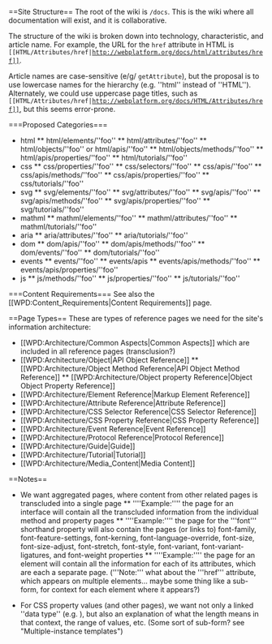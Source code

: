 ==Site Structure==
The root of the wiki is <code>/docs</code>. This is the wiki where all documentation will exist, and it is collaborative.

The structure of the wiki is broken down into technology, characteristic, and article name. For example, the URL for the <code>href</code> attribute in HTML is <code>[[HTML/Attributes/href|http://webplatform.org/docs/html/attributes/href]]</code>. 

Article names are case-sensitive (e/g/ <code>getAttribute</code>), but the proposal is to use lowercase names for the hierarchy (e.g. ''html'' instead of ''HTML''). Alternately, we could use uppercase page titles, such as <code>[[HTML/Attributes/href|http://webplatform.org/docs/HTML/Attributes/href]]</code>, but this seems error-prone. 

===Proposed Categories===
* html
** html/elements/''foo''
** html/attributes/''foo''
** html/objects/''foo'' or html/apis/''foo''
** html/objects/methods/''foo''
** html/apis/properties/''foo''
** html/tutorials/''foo''
* css
** css/properties/''foo''
** css/selectors/''foo''
** css/apis/''foo''
** css/apis/methods/''foo''
** css/apis/properties/''foo''
** css/tutorials/''foo'' 
* svg
** svg/elements/''foo''
** svg/attributes/''foo''
** svg/apis/''foo''
** svg/apis/methods/''foo''
** svg/apis/properties/''foo''
** svg/tutorials/''foo''
* mathml
** mathml/elements/''foo''
** mathml/attributes/''foo''
** mathml/tutorials/''foo'' 
* aria
** aria/attributes/''foo''
** aria/tutorials/''foo'' 
* dom
** dom/apis/''foo''
** dom/apis/methods/''foo''
** dom/events/''foo''
** dom/tutorials/''foo'' 
* events
** events/''foo''
** events/apis
** events/apis/methods/''foo''
** events/apis/properties/''foo''
* js
** js/methods/''foo''
** js/properties/''foo''
** js/tutorials/''foo'' 


===Content Requirements===
See also the [[WPD:Content_Requirements|Content Requirements]] page.

==Page Types==
These are types of reference pages we need for the site's information architecture:
* [[WPD:Architecture/Common Aspects|Common Aspects]] which are included in all reference pages (transclusion?)
* [[WPD:Architecture/Object|API Object Reference]]
** [[WPD:Architecture/Object Method Reference|API Object Method Reference]]
** [[WPD:Architecture/Object property Reference|Object Object Property Reference]]
* [[WPD:Architecture/Element Reference|Markup Element Reference]]
* [[WPD:Architecture/Attribute Reference|Attribute Reference]]
* [[WPD:Architecture/CSS Selector Reference|CSS Selector Reference]]
* [[WPD:Architecture/CSS Property Reference|CSS Property Reference]]
* [[WPD:Architecture/Event Reference|Event Reference]]
* [[WPD:Architecture/Protocol Reference|Protocol Reference]]
* [[WPD:Architecture/Guide|Guide]]
* [[WPD:Architecture/Tutorial|Tutorial]]
* [[WPD:Architecture/Media_Content|Media Content]]

==Notes==
* We want aggregated pages, where content from other related pages is transcluded into a single page
** ''''Example:'''' the page for an interface will contain all the transcluded information from the individual method and property pages
** ''''Example:'''' the page for the '''font''' shorthand property will also contain the pages (or links to) font-family, font-feature-settings, font-kerning, font-language-override, font-size, font-size-adjust, font-stretch, font-style, font-variant, font-variant-ligatures, and font-weight properties
** ''''Example:'''' the page for an element will contain all the information for each of its attributes, which are each a separate page. ('''Note:''' what about the '''href''' attribute, which appears on multiple elements... maybe some thing like a sub-form, for context for each element where it appears?)

* For CSS property values (and other pages), we want not only a linked ''data type'' (e.g. <length>), but also an explanation of what the length means in that context, the range of values, etc. (Some sort of sub-form? see "Multiple-instance templates")